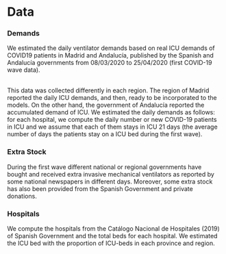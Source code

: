 # Data

<h3>Demands</h3>
We estimated the daily ventilator demands based on real ICU demands of COVID19 patients in Madrid and Andalucía, published by the Spanish and Andalucía governments from 08/03/2020 to 25/04/2020 (first COVID-19 wave data). <br>
<br>

This data was collected differently in each region. The region of Madrid reported the daily ICU demands, and then, ready to be incorporated to the models. On the other hand, the
government of Andalucía reported the accumulated demand of ICU. We estimated the daily demands as follows: for each hospital, we compute the daily number or new COVID-19 patients
in ICU and we assume that each of them stays in ICU 21 days (the average number of days the patients stay on a ICU bed during the first wave).

<h3>Extra Stock</h3>
During the first wave different national or regional governments have bought and received extra invasive mechanical ventilators as reported by some national newspapers in different days. Moreover, some extra stock has also been provided from the Spanish Government and private donations.

<h3>Hospitals</h3>
We compute the hospitals from the Catálogo Nacional de Hospitales (2019) of Spanish Government and the total beds for each hospital. We estimated the ICU bed with the proportion of ICU-beds in each province and region.
